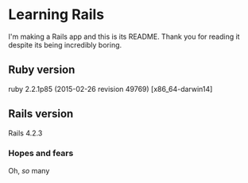 # Learning Rails


I'm making a Rails app and this is its README. Thank you for reading it despite its being incredibly boring.

## Ruby version

ruby 2.2.1p85 (2015-02-26 revision 49769) [x86_64-darwin14]

## Rails version
Rails 4.2.3

### Hopes and fears
Oh, *so* many